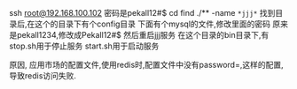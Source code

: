ssh root@192.168.100.102
密码是pekall12#$
cd 
find ./** -name `*jjj*`
找到目录后,在这个的目录下有个config目录
下面有个mysql的文件,修改里面的密码
原来是pekall1234,修改成Pekall12#$
然后重启jjj服务
在这个目录的bin目录下,有stop.sh用于停止服务
start.sh用于启动服务

原因, 应用市场的配置文件,使用redis时,配置文件中没有password=,这样的配置,导致redis访问失败.